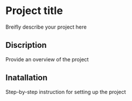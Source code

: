 # Project title
Breifly describe your project here

## Discription
Provide an overview of the project

## Inatallation
Step-by-step instruction for setting up the project
